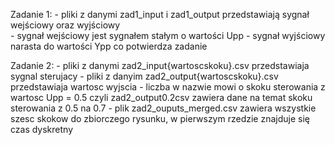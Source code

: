 Zadanie 1:
    - pliki z danymi zad1_input i zad1_output przedstawiają sygnał wejściowy oraz wyjściowy  
    - sygnał wejściowy jest sygnałem stałym o wartości Upp
    - sygnał wyjściowy narasta do wartości Ypp co potwierdza zadanie

Zadanie 2:
    - pliki z danymi zad2_input{wartoscskoku}.csv przedstawiaja sygnal sterujacy
    - pliki z danyim zad2_output{wartoscskoku}.csv przedstawiaja wartosc wyjscia
    - liczba w nazwie mowi o skoku sterowania z wartosc Upp = 0.5 czyli zad2_output0.2csv zawiera dane
    na temat skoku sterowania z 0.5 na 0.7
    - plik zad2_ouputs_merged.csv zawiera wszystkie szesc skokow do zbiorczego rysunku, w pierwszym rzedzie
    znajduje się czas dyskretny
    
